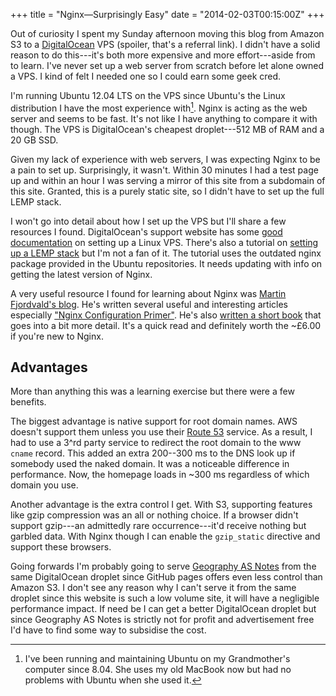 +++
title = "Nginx—Surprisingly Easy"
date = "2014-02-03T00:15:00Z"
+++

Out of curiosity I spent my Sunday afternoon moving this blog from Amazon S3 to a [DigitalOcean][digital-ocean-link] VPS (spoiler, that's a referral link). I didn't have a solid reason to do this---it's both more expensive and more effort---aside from to learn. I've never set up a web server from scratch before let alone owned a VPS. I kind of felt I needed one so I could earn some geek cred.

[digital-ocean-link]: https://www.digitalocean.com/?refcode=755d29c48c8c

<!--more-->

I'm running Ubuntu 12.04 LTS on the VPS since Ubuntu's the Linux distribution I have the most experience with[^1]. Nginx is acting as the web server and seems to be fast. It's not like I have anything to compare it with though. The VPS is DigitalOcean's cheapest droplet---512 MB of RAM and a 20 GB SSD.

Given my lack of experience with web servers, I was expecting Nginx to be a pain to set up. Surprisingly, it wasn't. Within 30 minutes I had a test page up and within an hour I was serving a mirror of this site from a subdomain of this site. Granted, this is a purely static site, so I didn't have to set up the full LEMP stack.

I won't go into detail about how I set up the VPS but I'll share a few resources I found. DigitalOcean's support website has some [good documentation][digital-ocean-docs] on setting up a Linux VPS. There's also a tutorial on [setting up a LEMP stack][digital-ocean-lemp] but I'm not a fan of it. The tutorial uses the outdated nginx package provided in the Ubuntu repositories. It needs updating with info on getting the latest version of Nginx.

[digital-ocean-docs]: https://www.digitalocean.com/community

[digital-ocean-lemp]: https://www.digitalocean.com/community/articles/how-to-install-linux-nginx-mysql-php-lemp-stack-on-ubuntu-12-04

A very useful resource I found for learning about Nginx was [Martin Fjordvald's blog][martin-blog]. He's written several useful and interesting articles especially ["Nginx Configuration Primer"][config-primer]. He's also [written a short book][martin-book] that goes into a bit more detail. It's a quick read and definitely worth the ~£6.00 if you're new to Nginx.

[martin-blog]: http://blog.martinfjordvald.com
[config-primer]: http://blog.martinfjordvald.com/2010/07/nginx-primer/
[martin-book]: http://blog.martinfjordvald.com/2013/05/my-new-nginx-book-instant-nginx-starter/

## Advantages

More than anything this was a learning exercise but there were a few benefits.

The biggest advantage is native support for root domain names. AWS doesn't support them unless you use their [Route 53][amazon-route-53] service. As a result, I had to use a 3^rd party service to redirect the root domain to the www `cname` record. This added an extra 200--300 ms to the DNS look up if somebody used the naked domain. It was a noticeable difference in performance. Now, the homepage loads in ~300 ms regardless of which domain you use.

Another advantage is the extra control I get. With S3, supporting features like gzip compression was an all or nothing choice. If a browser didn't support gzip---an admittedly rare occurrence---it'd receive nothing but garbled data. With Nginx though I can enable the `gzip_static` directive and support these browsers.

[amazon-route-53]: http://aws.amazon.com/route53/

Going forwards I'm probably going to serve [Geography AS Notes][gas-notes] from the same DigitalOcean droplet since GitHub pages offers even less control than Amazon S3. I don't see any reason why I can't serve it from the same droplet since this website is such a low volume site, it will have a negligible performance impact. If need be I can get a better DigitalOcean droplet but since Geography AS Notes is strictly not for profit and advertisement free I'd have to find some way to subsidise the cost.

[gas-notes]: http://geographyas.info

[^1]: I've been running and maintaining Ubuntu on my Grandmother's computer since 8.04. She uses my old MacBook now but had no problems with Ubuntu when she used it.
